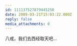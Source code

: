 ```yaml
---
id: 111137527879445250
date: 2009-03-21T15:03:22.000Z
reply: false
media_attachments: 0
---
```


八戒，我们去西经取天吧...

